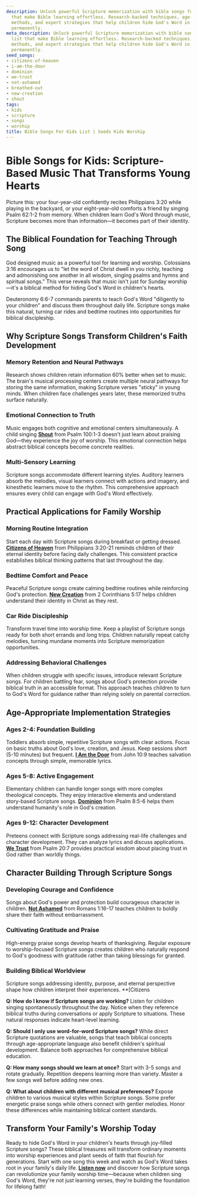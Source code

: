 ```yaml
---
description: Unlock powerful Scripture memorization with bible songs for kids list
  that make Bible learning effortless. Research-backed techniques, age-appropriate
  methods, and expert strategies that help children hide God's Word in their hearts
  permanently.
meta_description: Unlock powerful Scripture memorization with bible songs for kids
  list that make Bible learning effortless. Research-backed techniques, age-appropriate
  methods, and expert strategies that help children hide God's Word in their hearts
  permanently.
seed_songs:
- citizens-of-heaven
- i-am-the-door
- dominion
- we-trust
- not-ashamed
- breathed-out
- new-creation
- shout
tags:
- kids
- scripture
- songs
- worship
title: Bible Songs For Kids List | Seeds Kids Worship
---
```

# Bible Songs for Kids: Scripture-Based Music That Transforms Young Hearts

Picture this: your four-year-old confidently recites Philippians 3:20 while playing in the backyard, or your eight-year-old comforts a friend by singing Psalm 62:1-2 from memory. When children learn God's Word through music, Scripture becomes more than information—it becomes part of their identity.

## The Biblical Foundation for Teaching Through Song

God designed music as a powerful tool for learning and worship. Colossians 3:16 encourages us to "let the word of Christ dwell in you richly, teaching and admonishing one another in all wisdom, singing psalms and hymns and spiritual songs." This verse reveals that music isn't just for Sunday worship—it's a biblical method for hiding God's Word in children's hearts.

Deuteronomy 6:6-7 commands parents to teach God's Word "diligently to your children" and discuss them throughout daily life. Scripture songs make this natural, turning car rides and bedtime routines into opportunities for biblical discipleship.

## Why Scripture Songs Transform Children's Faith Development

### Memory Retention and Neural Pathways

Research shows children retain information 60% better when set to music. The brain's musical processing centers create multiple neural pathways for storing the same information, making Scripture verses "sticky" in young minds. When children face challenges years later, these memorized truths surface naturally.

### Emotional Connection to Truth

Music engages both cognitive and emotional centers simultaneously. A child singing **[Shout](https://seedskidsworship.com/product/shout-psalm-1001-3/)** from Psalm 100:1-3 doesn't just learn about praising God—they experience the joy of worship. This emotional connection helps abstract biblical concepts become concrete realities.

### Multi-Sensory Learning

Scripture songs accommodate different learning styles. Auditory learners absorb the melodies, visual learners connect with actions and imagery, and kinesthetic learners move to the rhythm. This comprehensive approach ensures every child can engage with God's Word effectively.

## Practical Applications for Family Worship

### Morning Routine Integration

Start each day with Scripture songs during breakfast or getting dressed. **[Citizens of Heaven](https://seedskidsworship.com/product/power/)** from Philippians 3:20-21 reminds children of their eternal identity before facing daily challenges. This consistent practice establishes biblical thinking patterns that last throughout the day.

### Bedtime Comfort and Peace

Peaceful Scripture songs create calming bedtime routines while reinforcing God's protection. **[New Creation](https://seedskidsworship.com/product/new-creation-2-corinthians-517-3/)** from 2 Corinthians 5:17 helps children understand their identity in Christ as they rest.

### Car Ride Discipleship

Transform travel time into worship time. Keep a playlist of Scripture songs ready for both short errands and long trips. Children naturally repeat catchy melodies, turning mundane moments into Scripture memorization opportunities.

### Addressing Behavioral Challenges

When children struggle with specific issues, introduce relevant Scripture songs. For children battling fear, songs about God's protection provide biblical truth in an accessible format. This approach teaches children to turn to God's Word for guidance rather than relying solely on parental correction.

## Age-Appropriate Implementation Strategies

### Ages 2-4: Foundation Building
Toddlers absorb simple, repetitive Scripture songs with clear actions. Focus on basic truths about God's love, creation, and Jesus. Keep sessions short (5-10 minutes) but frequent. **[I Am the Door](https://seedskidsworship.com/product/i-am-the-door-john-109/)** from John 10:9 teaches salvation concepts through simple, memorable lyrics.

### Ages 5-8: Active Engagement
Elementary children can handle longer songs with more complex theological concepts. They enjoy interactive elements and understand story-based Scripture songs. **[Dominion](https://seedskidsworship.com/product/dominion-psalm-85-6-2/)** from Psalm 8:5-6 helps them understand humanity's role in God's creation.

### Ages 9-12: Character Development
Preteens connect with Scripture songs addressing real-life challenges and character development. They can analyze lyrics and discuss applications. **[We Trust](https://seedskidsworship.com/product/we-trust-psalm-207-2/)** from Psalm 20:7 provides practical wisdom about placing trust in God rather than worldly things.

## Character Building Through Scripture Songs

### Developing Courage and Confidence

Songs about God's power and protection build courageous character in children. **[Not Ashamed](https://seedskidsworship.com/product/not-ashamed-romans-116-17/)** from Romans 1:16-17 teaches children to boldly share their faith without embarrassment.

### Cultivating Gratitude and Praise

High-energy praise songs develop hearts of thanksgiving. Regular exposure to worship-focused Scripture songs creates children who naturally respond to God's goodness with gratitude rather than taking blessings for granted.

### Building Biblical Worldview

Scripture songs addressing identity, purpose, and eternal perspective shape how children interpret their experiences. **[Citizens

**Q: How do I know if Scripture songs are working?**
Listen for children singing spontaneously throughout the day. Notice when they reference biblical truths during conversations or apply Scripture to situations. These natural responses indicate heart-level learning.

**Q: Should I only use word-for-word Scripture songs?**
While direct Scripture quotations are valuable, songs that teach biblical concepts through age-appropriate language also benefit children's spiritual development. Balance both approaches for comprehensive biblical education.

**Q: How many songs should we learn at once?**
Start with 3-5 songs and rotate gradually. Repetition deepens learning more than variety. Master a few songs well before adding new ones.

**Q: What about children with different musical preferences?**
Expose children to various musical styles within Scripture songs. Some prefer energetic praise songs while others connect with gentler melodies. Honor these differences while maintaining biblical content standards.

## Transform Your Family's Worship Today

Ready to hide God's Word in your children's hearts through joy-filled Scripture songs? These biblical treasures will transform ordinary moments into worship experiences and plant seeds of faith that flourish for generations. Start with one song this week and watch as God's Word takes root in your family's daily life. **[Listen now](https://seedskidsworship.com)** and discover how Scripture songs can revolutionize your family worship time—because when children sing God's Word, they're not just learning verses, they're building the foundation for lifelong faith!

<script type="application/ld+json">
{
  "@context": "https://schema.org",
  "@type": "Article",
  "headline": "Bible Songs For Kids List",
  "author": {
    "@type": "Organization",
    "name": "Seeds Kids Worship"
  },
  "publisher": {
    "@type": "Organization",
    "name": "Seeds Kids Worship",
    "logo": {
      "@type": "ImageObject",
      "url": "https://seedskidsworship.com/logo.png"
    }
  },
  "datePublished": "2025-09-02T17:31:38.988105",
  "dateModified": "2025-09-02T17:31:38.988361",
  "description": "Unlock powerful Scripture memorization with bible songs for kids list that make Bible learning effortless. Research-backed techniques, age-appropriate methods, ",
  "mainEntityOfPage": {
    "@type": "WebPage",
    "@id": "https://seedskidsworship.com/activities/bible-songs-for-kids-list/"
  }
}
</script>

<script type="application/ld+json">
{
  "@context": "https://schema.org",
  "@type": "Product",
  "name": "Citizens Of Heaven",
  "description": "A scripture song teaching kids about their heavenly citizenship based on Philippians 3:20-21. Reminds children that this world isn't their home and encourages an eternal perspective while worshiping God through memorizing His Word.",
  "url": "https://seedskidsworship.com/product/power/",
  "brand": {
    "@type": "Brand",
    "name": "Seeds Kids Worship"
  },
  "category": "Children's Christian Music",
  "album": "Power"
}
</script>

<script type="application/ld+json">
{
  "@context": "https://schema.org",
  "@type": "Product",
  "name": "I Am The Door",
  "description": "Scripture song about Jesus as the door to salvation from John 10:9",
  "url": "https://seedskidsworship.com/product/i-am-the-door-john-109/",
  "brand": {
    "@type": "Brand",
    "name": "Seeds Kids Worship"
  },
  "category": "Children's Christian Music",
  "album": "Jesus"
}
</script>

<script type="application/ld+json">
{
  "@context": "https://schema.org",
  "@type": "Product",
  "name": "Dominion",
  "description": "A word-for-word scripture song from Psalm 8:5-6 helping kids understand the dominion God has given to humanity. Makes memorizing God's Word fun and easy while teaching about our special place in creation.",
  "url": "https://seedskidsworship.com/product/dominion-psalm-85-6-2/",
  "brand": {
    "@type": "Brand",
    "name": "Seeds Kids Worship"
  },
  "category": "Children's Christian Music",
  "album": "Trust"
}
</script>

<script type="application/ld+json">
{
  "@context": "https://schema.org",
  "@type": "Product",
  "name": "We Trust",
  "description": "Trust song contrasting trust in chariots versus trust in God from Psalm 20:7",
  "url": "https://seedskidsworship.com/product/we-trust
